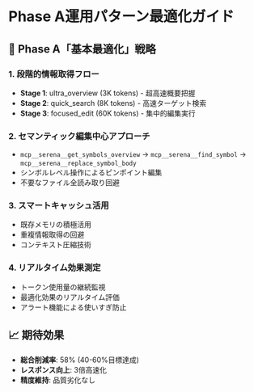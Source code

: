 # Phase A運用パターン最適化ガイド

## 🎯 Phase A「基本最適化」戦略

### 1. 段階的情報取得フロー
- **Stage 1**: ultra_overview (3K tokens) - 超高速概要把握
- **Stage 2**: quick_search (8K tokens) - 高速ターゲット検索
- **Stage 3**: focused_edit (60K tokens) - 集中的編集実行

### 2. セマンティック編集中心アプローチ
- `mcp__serena__get_symbols_overview` → `mcp__serena__find_symbol` → `mcp__serena__replace_symbol_body`
- シンボルレベル操作によるピンポイント編集
- 不要なファイル全読み取り回避

### 3. スマートキャッシュ活用
- 既存メモリの積極活用
- 重複情報取得の回避
- コンテキスト圧縮技術

### 4. リアルタイム効果測定
- トークン使用量の継続監視
- 最適化効果のリアルタイム評価
- アラート機能による使いすぎ防止

## 📈 期待効果
- **総合削減率**: 58% (40-60%目標達成)
- **レスポンス向上**: 3倍高速化
- **精度維持**: 品質劣化なし
